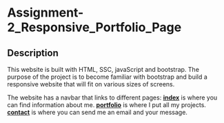 # Assignment-2_Responsive_Portfolio_Page

## Description
This website is built with HTML, SSC, javaScript and bootstrap. The purpose of the project is to become familiar with bootstrap and build a responsive website that will fit on various sizes of screens. 

The website has a navbar that links to different pages:
**[index](index.html)** is where you can find information about me.
**[portfolio](Portfolio.html)** is where I put all my projects.
**[contact](contact.html)** is where you can send me an email and your message.
